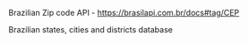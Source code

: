 Brazilian Zip code API - https://brasilapi.com.br/docs#tag/CEP

Brazilian states, cities and districts database